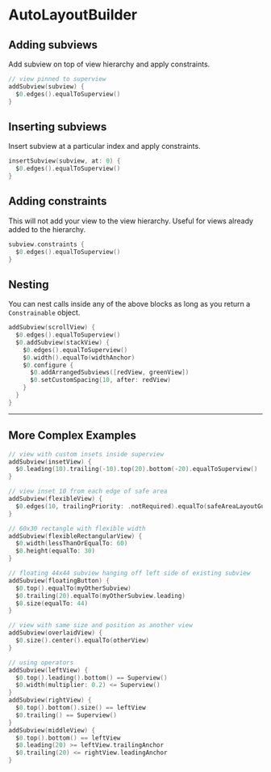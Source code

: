 # AutoLayoutBuilder

## Adding subviews

Add subview on top of view hierarchy and apply constraints.

```swift
// view pinned to superview
addSubview(subview) {
  $0.edges().equalToSuperview()
}
```

## Inserting subviews

Insert subview at a particular index and apply constraints.

```swift
insertSubview(subview, at: 0) {
  $0.edges().equalToSuperview()
}
```

## Adding constraints

This will not add your view to the view hierarchy. Useful for views already added to the hierarchy.

```swift
subview.constraints {
  $0.edges().equalToSuperview()
}
```

## Nesting

You can nest calls inside any of the above blocks as long as you return a `Constrainable` object.

```swift
addSubview(scrollView) {
  $0.edges().equalToSuperview()
  $0.addSubview(stackView) {
    $0.edges().equalToSuperview()
    $0.width().equalTo(widthAnchor)
    $0.configure {
      $0.addArrangedSubviews([redView, greenView])
      $0.setCustomSpacing(10, after: redView)
    }
  }
}
```

---

## More Complex Examples

```swift
// view with custom insets inside superview
addSubview(insetView) {
  $0.leading(10).trailing(-10).top(20).bottom(-20).equalToSuperview()
}

// view inset 10 from each edge of safe area
addSubview(flexibleView) {
  $0.edges(10, trailingPriority: .notRequired).equalTo(safeAreaLayoutGuide)
}

// 60x30 rectangle with flexible width
addSubview(flexibleRectangularView) {
  $0.width(lessThanOrEqualTo: 60)
  $0.height(equalTo: 30)
}

// floating 44x44 subview hanging off left side of existing subview
addSubview(floatingButton) {
  $0.top().equalTo(myOtherSubview)
  $0.trailing(20).equalTo(myOtherSubview.leading)
  $0.size(equalTo: 44)
}

// view with same size and position as another view
addSubview(overlaidView) {
  $0.size().center().equalTo(otherView)
}

// using operators
addSubview(leftView) {
  $0.top().leading().bottom() == Superview()
  $0.width(multiplier: 0.2) <= Superview()
}
addSubview(rightView) {
  $0.top().bottom().size() == leftView
  $0.trailing() == Superview()
}
addSubview(middleView) {
  $0.top().bottom() == leftView
  $0.leading(20) >= leftView.trailingAnchor
  $0.trailing(20) <= rightView.leadingAnchor
}
```
